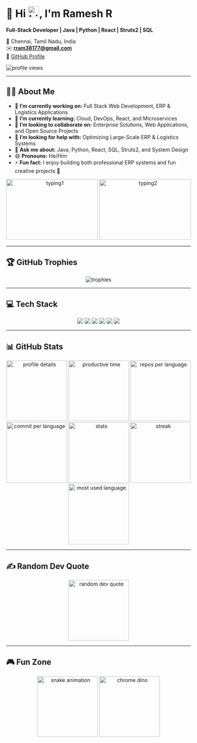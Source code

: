 # 💫 Hi <img src="https://media.giphy.com/media/hvRJCLFzcasrR4ia7z/giphy.gif" alt="hi" width="30">, I'm Ramesh R

**Full-Stack Developer | Java | Python | React | Struts2 | SQL**

📍 Chennai, Tamil Nadu, India  
✉️ **rram38177@gmail.com**  
🔗 [GitHub Profile](https://github.com/ramesh-852000)

<img src="https://komarev.com/ghpvc/?username=ramesh-852000" alt="profile views">

---

## 👨‍💻 About Me

- 🔭 **I’m currently working on:** Full Stack Web Development, ERP & Logistics Applications
- 🌱 **I’m currently learning:** Cloud, DevOps, React, and Microservices
- 👯 **I’m looking to collaborate on:** Enterprise Solutions, Web Applications, and Open Source Projects
- 🤔 **I’m looking for help with:** Optimizing Large-Scale ERP & Logistics Systems
- 💬 **Ask me about:** Java, Python, React, SQL, Struts2, and System Design
- 😄 **Pronouns:** He/Him
- ⚡ **Fun fact:** I enjoy building both professional ERP systems and fun creative projects 🚀

<p align="center">
    <img src="https://media.giphy.com/media/SWoSkN6DxTszqIKEqv/giphy.gif" alt="typing1" style="height: 165px;width: 250px;">
    <img src="https://media.giphy.com/media/Ah3zHH7hvsSB2/giphy.gif" alt="typing2" style="height: 165px;width: 250px;">
</p>

---

## 🏆 GitHub Trophies

<p align="center">
    <img src="https://github-profile-trophy.vercel.app/?username=ramesh-852000&theme=radical&margin-w=5" alt="trophies">
</p>

---

## 💻 Tech Stack

<p align="center">
    <img src="https://img.shields.io/badge/Java-ED8B00?style=for-the-badge&logo=java&logoColor=white">
    <img src="https://img.shields.io/badge/Python-3776AB?style=for-the-badge&logo=python&logoColor=white">
    <img src="https://img.shields.io/badge/React-20232A?style=for-the-badge&logo=react&logoColor=61DAFB">
    <img src="https://img.shields.io/badge/Struts2-blue?style=for-the-badge&logo=apache&logoColor=white">
    <img src="https://img.shields.io/badge/SQL%20Server-CC2927?style=for-the-badge&logo=microsoft-sql-server&logoColor=white">
    <img src="https://img.shields.io/badge/MySQL-4479A1?style=for-the-badge&logo=mysql&logoColor=white">
</p>

---

## 📊 GitHub Stats

<p align="center">
    <img src="https://github-profile-summary-cards.vercel.app/api/cards/profile-details?username=ramesh-852000&theme=radical" alt="profile details" height="165">
    <img src="https://github-profile-summary-cards.vercel.app/api/cards/productive-time?username=ramesh-852000&theme=radical&utcOffset=8" alt="productive time" height="165">
    <img src="https://github-profile-summary-cards.vercel.app/api/cards/repos-per-language?username=ramesh-852000&theme=radical" alt="repos per language" height="165">
    <img src="https://github-profile-summary-cards.vercel.app/api/cards/most-commit-language?username=ramesh-852000&theme=radical" alt="commit per language" height="165">
    <img src="https://github-profile-summary-cards.vercel.app/api/cards/stats?username=ramesh-852000&theme=radical" alt="stats" height="165">
    <img src="https://github-readme-streak-stats.herokuapp.com/?user=ramesh-852000&theme=radical&hide_border=true&card_width=400" alt="streak" height="165">
    <img src="https://github-readme-stats.vercel.app/api/top-langs/?username=ramesh-852000&theme=radical&hide_border=true&include_all_commits=true&count_private=true&layout=compact" alt="most used language" height="165">
</p>

---

## ✍️ Random Dev Quote

<p align="center">
    <img src="https://quotes-github-readme.vercel.app/api?type=horizontal&theme=radical" alt="random dev quote" height="165">
</p>

---

## 🎮 Fun Zone

<p align="center">
    <img src="https://profile-readme-generator.com/assets/snake.svg" alt="snake animation" height="165">
    <img src="https://mir-s3-cdn-cf.behance.net/project_modules/max_1200/4ff07986208593.5d9a654e92f36.gif" alt="chrome dino" height="165">
</p>

